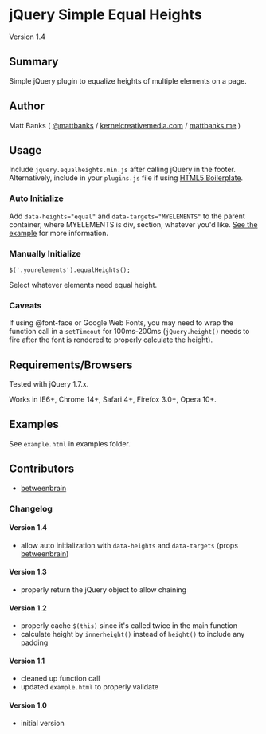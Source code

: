# jQuery Simple Equal Heights

Version 1.4

## Summary

Simple jQuery plugin to equalize heights of multiple elements on a page.

## Author

Matt Banks ( [@mattbanks](http://twitter.com/mattbanks) / [kernelcreativemedia.com](http://www.kernelcreativemedia.com) / [mattbanks.me](http://www.mattbanks.me) )

## Usage

Include `jquery.equalheights.min.js` after calling jQuery in the footer. Alternatively, include in your `plugins.js` file if using [HTML5 Boilerplate](http://html5boilerplate.com).

### Auto Initialize

Add `data-heights="equal"` and `data-targets="MYELEMENTS"` to the parent container, where MYELEMENTS is div, section, whatever you'd like. [See the example](https://github.com/mattbanks/jQuery.equalHeights/blob/master/example/example.html) for more information.

### Manually Initialize

	$('.yourelements').equalHeights();

Select whatever elements need equal height.

### Caveats

If using @font-face or Google Web Fonts, you may need to wrap the function call in a `setTimeout` for 100ms-200ms (`jQuery.height()` needs to fire after the font is rendered to properly calculate the height).

## Requirements/Browsers

Tested with jQuery 1.7.x.

Works in IE6+, Chrome 14+, Safari 4+, Firefox 3.0+, Opera 10+.

## Examples

See `example.html` in examples folder.

## Contributors

* [betweenbrain](https://github.com/betweenbrain)

### Changelog

#### Version 1.4

* allow auto initialization with `data-heights` and `data-targets` (props [betweenbrain](https://github.com/betweenbrain))

#### Version 1.3

* properly return the jQuery object to allow chaining

#### Version 1.2

* properly cache `$(this)` since it's called twice in the main function
* calculate height by `innerheight()` instead of `height()` to include any padding

#### Version 1.1

* cleaned up function call
* updated `example.html` to properly validate

#### Version 1.0

* initial version